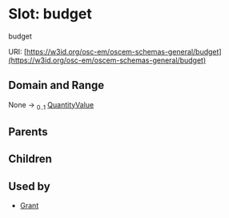 
# Slot: budget

budget

URI: [https://w3id.org/osc-em/oscem-schemas-general/budget](https://w3id.org/osc-em/oscem-schemas-general/budget)


## Domain and Range

None &#8594;  <sub>0..1</sub> [QuantityValue](QuantityValue.md)

## Parents


## Children


## Used by

 * [Grant](Grant.md)
